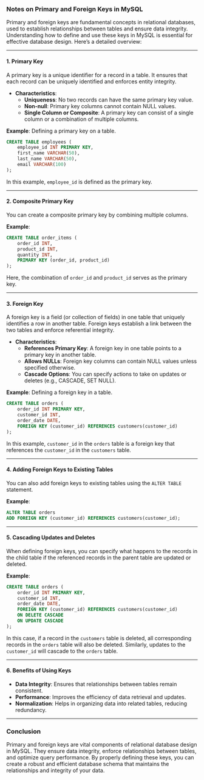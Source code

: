 ### Notes on Primary and Foreign Keys in MySQL

Primary and foreign keys are fundamental concepts in relational databases, used to establish relationships between tables and ensure data integrity. Understanding how to define and use these keys in MySQL is essential for effective database design. Here’s a detailed overview:

---

#### 1. **Primary Key**

A primary key is a unique identifier for a record in a table. It ensures that each record can be uniquely identified and enforces entity integrity.

- **Characteristics**:
  - **Uniqueness**: No two records can have the same primary key value.
  - **Non-null**: Primary key columns cannot contain NULL values.
  - **Single Column or Composite**: A primary key can consist of a single column or a combination of multiple columns.

**Example**: Defining a primary key on a table.

```sql
CREATE TABLE employees (
    employee_id INT PRIMARY KEY,
    first_name VARCHAR(50),
    last_name VARCHAR(50),
    email VARCHAR(100)
);
```

In this example, `employee_id` is defined as the primary key.

---

#### 2. **Composite Primary Key**

You can create a composite primary key by combining multiple columns.

**Example**:

```sql
CREATE TABLE order_items (
    order_id INT,
    product_id INT,
    quantity INT,
    PRIMARY KEY (order_id, product_id)
);
```

Here, the combination of `order_id` and `product_id` serves as the primary key.

---

#### 3. **Foreign Key**

A foreign key is a field (or collection of fields) in one table that uniquely identifies a row in another table. Foreign keys establish a link between the two tables and enforce referential integrity.

- **Characteristics**:
  - **References Primary Key**: A foreign key in one table points to a primary key in another table.
  - **Allows NULLs**: Foreign key columns can contain NULL values unless specified otherwise.
  - **Cascade Options**: You can specify actions to take on updates or deletes (e.g., CASCADE, SET NULL).

**Example**: Defining a foreign key in a table.

```sql
CREATE TABLE orders (
    order_id INT PRIMARY KEY,
    customer_id INT,
    order_date DATE,
    FOREIGN KEY (customer_id) REFERENCES customers(customer_id)
);
```

In this example, `customer_id` in the `orders` table is a foreign key that references the `customer_id` in the `customers` table.

---

#### 4. **Adding Foreign Keys to Existing Tables**

You can also add foreign keys to existing tables using the `ALTER TABLE` statement.

**Example**:

```sql
ALTER TABLE orders
ADD FOREIGN KEY (customer_id) REFERENCES customers(customer_id);
```

---

#### 5. **Cascading Updates and Deletes**

When defining foreign keys, you can specify what happens to the records in the child table if the referenced records in the parent table are updated or deleted.

**Example**:

```sql
CREATE TABLE orders (
    order_id INT PRIMARY KEY,
    customer_id INT,
    order_date DATE,
    FOREIGN KEY (customer_id) REFERENCES customers(customer_id)
    ON DELETE CASCADE
    ON UPDATE CASCADE
);
```

In this case, if a record in the `customers` table is deleted, all corresponding records in the `orders` table will also be deleted. Similarly, updates to the `customer_id` will cascade to the `orders` table.

---

#### 6. **Benefits of Using Keys**

- **Data Integrity**: Ensures that relationships between tables remain consistent.
- **Performance**: Improves the efficiency of data retrieval and updates.
- **Normalization**: Helps in organizing data into related tables, reducing redundancy.

---

### Conclusion

Primary and foreign keys are vital components of relational database design in MySQL. They ensure data integrity, enforce relationships between tables, and optimize query performance. By properly defining these keys, you can create a robust and efficient database schema that maintains the relationships and integrity of your data.